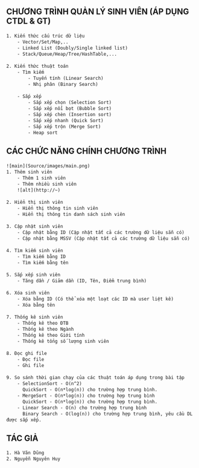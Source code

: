 ## CHƯƠNG TRÌNH QUẢN LÝ SINH VIÊN (ÁP DỤNG CTDL & GT)
    1. Kiến thức cấu trúc dữ liệu
        - Vector/Set/Map,..
        - Linked List (Doubly/Single linked list)
        - Stack/Queue/Heap/Tree/HashTable,...

    2. Kiến thức thuật toán
        - Tìm kiếm
            - Tuyến tính (Linear Search)
            - Nhị phân (Binary Search)

        - Sắp xếp
            - Sắp xếp chọn (Selection Sort)
            - Sắp xếp nổi bọt (Bubble Sort)
            - Sắp xếp chèn (Insertion sort)
            - Sắp xếp nhanh (Quick Sort)
            - Sắp xếp trộn (Merge Sort)
            - Heap sort

## CÁC CHỨC NĂNG CHÍNH CHƯƠNG TRÌNH
    ![main](Source/images/main.png)
    1. Thêm sinh viên 
        - Thêm 1 sinh viên
        - Thêm nhiều sinh viên
        ![alt](http://~)

    2. Hiển thị sinh viên
        - Hiển thị thông tin sinh viên
        - Hiển thị thông tin danh sách sinh viên

    3. Cập nhật sinh viên
        - Cập nhật bằng ID (Cập nhật tất cả các trường dữ liệu sẵn có)
        - Cập nhật bằng MSSV (Cập nhật tất cả các trường dữ liệu sẵn có)

    4. Tìm kiếm sinh viên
        - Tìm kiếm bằng ID
        - Tìm kiếm bằng tên

    5. Sắp xếp sinh viên
        - Tăng dần / Giảm dần (ID, Tên, Điểm trung bình)

    6. Xóa sinh viên
        - Xóa bằng ID (Có thể xóa một loạt các ID mà user liệt kê)
        - Xóa bằng tên

    7. Thống kê sinh viên
        - Thống kê theo ĐTB 
        - Thống kê theo Ngành 
        - Thống kê theo Giới tính 
        - Thống kê tổng số lượng sinh viên

    8. Đọc ghi file
        - Đọc file
        - Ghi file

    9. So sánh thời gian chạy của các thuật toán áp dụng trong bài tập
        - SelectionSort - O(n^2)
          QuickSort - O(n*log(n)) cho trường hợp trung bình.
        - MergeSort - O(n*log(n)) cho trường hợp trung bình
          QuickSort - O(n*log(n)) cho trường hợp trung bình.
        - Linear Search - O(n) cho trường hợp trung bình
          Binary Search - O(log(n)) cho trường hợp trung bình, yêu cầu DL được sắp xếp.

## TÁC GIẢ
    1. Hà Văn Dũng
    2. Nguyễn Nguyên Huy